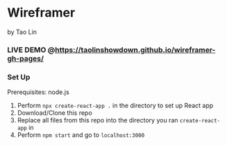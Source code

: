 # Wireframer
by Tao Lin


### LIVE DEMO @https://taolinshowdown.github.io/wireframer-gh-pages/


### Set Up
Prerequisites: node.js

1. Perform `npx create-react-app .` in the directory to set up React app
2. Download/Clone this repo
3. Replace all files from this repo into the directory you ran `create-react-app` in
4. Perform `npm start` and go to `localhost:3000`
